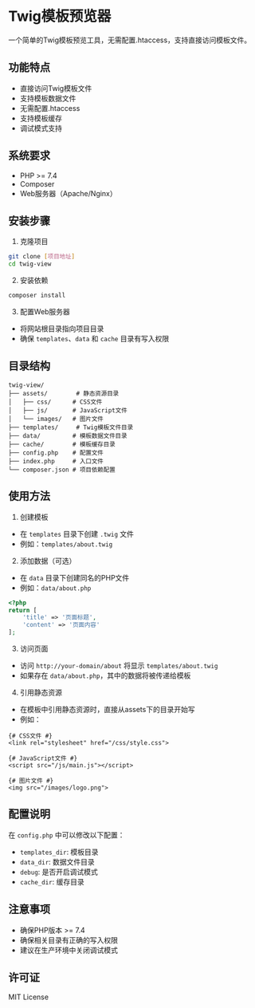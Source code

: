 # Twig模板预览器

一个简单的Twig模板预览工具，无需配置.htaccess，支持直接访问模板文件。

## 功能特点

- 直接访问Twig模板文件
- 支持模板数据文件
- 无需配置.htaccess
- 支持模板缓存
- 调试模式支持

## 系统要求

- PHP >= 7.4
- Composer
- Web服务器（Apache/Nginx）

## 安装步骤

1. 克隆项目
```bash
git clone [项目地址]
cd twig-view
```

2. 安装依赖
```bash
composer install
```

3. 配置Web服务器
- 将网站根目录指向项目目录
- 确保 `templates`、`data` 和 `cache` 目录有写入权限

## 目录结构

```
twig-view/
├── assets/        # 静态资源目录
│   ├── css/      # CSS文件
│   ├── js/       # JavaScript文件
│   └── images/   # 图片文件
├── templates/     # Twig模板文件目录
├── data/         # 模板数据文件目录
├── cache/        # 模板缓存目录
├── config.php    # 配置文件
├── index.php     # 入口文件
└── composer.json # 项目依赖配置
```

## 使用方法

1. 创建模板
- 在 `templates` 目录下创建 `.twig` 文件
- 例如：`templates/about.twig`

2. 添加数据（可选）
- 在 `data` 目录下创建同名的PHP文件
- 例如：`data/about.php`
```php
<?php
return [
    'title' => '页面标题',
    'content' => '页面内容'
];
```

3. 访问页面
- 访问 `http://your-domain/about` 将显示 `templates/about.twig`
- 如果存在 `data/about.php`，其中的数据将被传递给模板

4. 引用静态资源
- 在模板中引用静态资源时，直接从assets下的目录开始写
- 例如：
```twig
{# CSS文件 #}
<link rel="stylesheet" href="/css/style.css">

{# JavaScript文件 #}
<script src="/js/main.js"></script>

{# 图片文件 #}
<img src="/images/logo.png">
```

## 配置说明

在 `config.php` 中可以修改以下配置：

- `templates_dir`: 模板目录
- `data_dir`: 数据文件目录
- `debug`: 是否开启调试模式
- `cache_dir`: 缓存目录

## 注意事项

- 确保PHP版本 >= 7.4
- 确保相关目录有正确的写入权限
- 建议在生产环境中关闭调试模式

## 许可证

MIT License 
